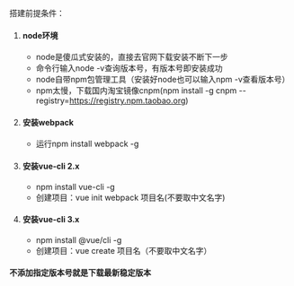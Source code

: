 搭建前提条件：

1. #### node环境

   - node是傻瓜式安装的，直接去官网下载安装不断下一步
   - 命令行输入node -v查询版本号，有版本号即安装成功
   - node自带npm包管理工具（安装好node也可以输入npm -v查看版本号）
   - npm太慢，下载国内淘宝镜像cnpm(npm install -g cnpm --registry=https://registry.npm.taobao.org)

2. #### 安装webpack

   - 运行npm install webpack -g

3. #### 安装vue-cli  2.x

   - npm install vue-cli -g  
   - 创建项目：vue init webpack 项目名(不要取中文名字)

4. #### 安装vue-cli  3.x

   - npm install @vue/cli -g
   - 创建项目：vue create  项目名（不要取中文名字）

#### 不添加指定版本号就是下载最新稳定版本
